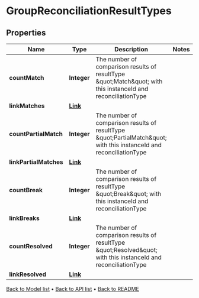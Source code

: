 

# GroupReconciliationResultTypes


## Properties

| Name | Type | Description | Notes |
|------------ | ------------- | ------------- | -------------|
|**countMatch** | **Integer** | The number of comparison results of resultType \&quot;Match\&quot; with this instanceId and reconciliationType |  |
|**linkMatches** | [**Link**](Link.md) |  |  |
|**countPartialMatch** | **Integer** | The number of comparison results of resultType \&quot;PartialMatch\&quot; with this instanceId and reconciliationType |  |
|**linkPartialMatches** | [**Link**](Link.md) |  |  |
|**countBreak** | **Integer** | The number of comparison results of resultType \&quot;Break\&quot; with this instanceId and reconciliationType |  |
|**linkBreaks** | [**Link**](Link.md) |  |  |
|**countResolved** | **Integer** | The number of comparison results of resultType \&quot;Resolved\&quot; with this instanceId and reconciliationType |  |
|**linkResolved** | [**Link**](Link.md) |  |  |



[Back to Model list](../README.md#documentation-for-models) &#8226; [Back to API list](../README.md#documentation-for-api-endpoints) &#8226; [Back to README](../README.md)


